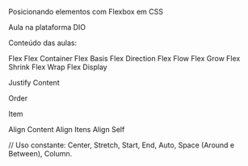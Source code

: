 Posicionando elementos com Flexbox em CSS

Aula na plataforma DIO

Conteúdo das aulas:

Flex
Flex Container
Flex Basis
Flex Direction
Flex Flow
Flex Grow
Flex Shrink
Flex Wrap
Flex Display

Justify Content

Order

Item

Align Content
Align Itens
Align Self

// Uso constante:
 Center, Stretch, Start, End, Auto, Space (Around e Between), Column.